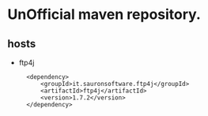 # UnOfficial maven repository.

## hosts

* ftp4j

        <dependency>
            <groupId>it.sauronsoftware.ftp4j</groupId>
            <artifactId>ftp4j</artifactId>
            <version>1.7.2</version>
        </dependency>
